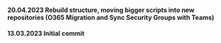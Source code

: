 #### 20.04.2023 Rebuild structure, moving bigger scripts into new repositories (O365 Migration and Sync Security Groups with Teams) 

#### 13.03.2023 Initial commit
